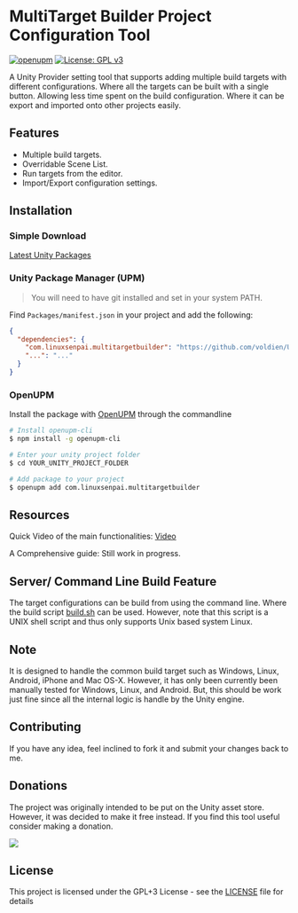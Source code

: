 # MultiTarget Builder Project Configuration Tool
[![openupm](https://img.shields.io/npm/v/com.linuxsenpai.multitargetbuilder?label=openupm&registry_uri=https://package.openupm.com)](https://openupm.com/packages/com.linuxsenpai.multitargetbuilder/)
[![License: GPL v3](https://img.shields.io/badge/License-GPLv3-blue.svg)](https://www.gnu.org/licenses/gpl-3.0)

A Unity Provider setting tool that supports adding multiple build targets with different configurations. Where all the targets can be built with a single button. Allowing less time spent on the build configuration. Where it can be export and imported onto other projects easily.

## Features
- Multiple build targets.
- Overridable Scene List.
- Run targets from the editor.
- Import/Export configuration settings.


## Installation

### Simple Download
[Latest Unity Packages](../../releases/latest)

### Unity Package Manager (UPM)

> You will need to have git installed and set in your system PATH.

Find `Packages/manifest.json` in your project and add the following:
```json
{
  "dependencies": {
    "com.linuxsenpai.multitargetbuilder": "https://github.com/voldien/UMultiTargetBuilder.git#0.1.2",
    "...": "..."
  }
}
```

### OpenUPM

Install the package with [OpenUPM](https://openupm.com/) through the commandline

```sh
# Install openupm-cli
$ npm install -g openupm-cli

# Enter your unity project folder
$ cd YOUR_UNITY_PROJECT_FOLDER

# Add package to your project
$ openupm add com.linuxsenpai.multitargetbuilder
```

## Resources ##

Quick Video of the main functionalities: [Video](https://www.youtube.com/watch?v=F8CBExsLApk)

A Comprehensive guide: Still work in progress.



## Server/ Command Line Build Feature ##
The target configurations can be build from using the command line. Where the build script [build.sh](build.sh) can be used. However, note that this script is a UNIX shell script and thus only supports Unix based system Linux.


## Note ##
It is designed to handle the common build target such as Windows, Linux, Android, iPhone and Mac OS-X. However, it has only been currently been manually tested for Windows, Linux, and Android. But, this should be work just fine since all the internal logic is handle by the Unity engine. 

## Contributing ##

If you have any idea, feel inclined to fork it and submit your changes back to me.


## Donations ##
The project was originally intended to be put on the Unity asset store. However, it was decided to make it free instead. If you find this tool useful consider making a donation.

[![](https://www.paypalobjects.com/en_US/i/btn/btn_donateCC_LG.gif)](https://www.paypal.com/cgi-bin/webscr?cmd=_s-xclick&hosted_button_id=R35V8EE62CBDL&source=url)

## License ##
This project is licensed under the GPL+3 License - see the [LICENSE](LICENSE) file for details
